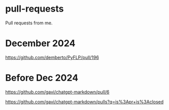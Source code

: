 # pull-requests
Pull requests from me. 

# December 2024

https://github.com/demberto/PyFLP/pull/196

# Before Dec 2024

https://github.com/gavi/chatgpt-markdown/pull/6

https://github.com/gavi/chatgpt-markdown/pulls?q=is%3Apr+is%3Aclosed
